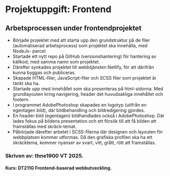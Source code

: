 # Projektuppgift: Frontend
## Arbetsprocessen under frontendprojektet

- Började projektet med att starta upp den grundstruktur på de filer (automatiserad arbetsprocess) som projektet ska innehålla, med NodeJs- parcel. 
- Startade ett nytt repo på GitHub (versionshantering) för hantering av källkod, med samma namn som projektet. 
- Därefter synkades projektet till webbtjänsten Netlify, för att därifrån kunna byggas och publiceras.
- Skapade HTML-filer, JavaScript-filer och SCSS filer som projektet är tänkt ska ha.
- Startade upp med innehållet som ska presenteras på html-sidorna. Med grundlayouten kring navigering, header det huvudsakliga innehållet och footern.
- I programmet AdobePhotoshop skapades en logotyp (utifrån en egentagen bild), där bildbehandling och bildredigering gjordes. 
- En header-bild (egentagen) bildhandlades också i AdobePhotoshop. Där lades fokus på bildens presentation och ett försök till att få bilden att framställas med skräck-temat.  
- Påbörjade därefter arbetet i SCSS-filerna där designen och layouten för webbplatsen kommer utformas. Då den grafiska profilen ska ha ett skräcktema, kommer nyanser av svart, vitt, grått, rött att framställas. 


















### Skriven av: thne1900 VT 2025.
#### Kurs: DT211G Frontend-baserad webbutveckling.